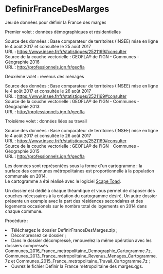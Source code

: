 # DefinirFranceDesMarges

Jeu de données pour définir la France des marges<br>

Premier volet : données démographiques et résidentielles<br>

Source des données : Base comparateur de territoires (INSEE) mise en ligne le 4 août 2017 et consultée le 25 août 2017<br>
URL : https://www.insee.fr/fr/statistiques/2521169#consulter<br>
Source de la couche vectorielle : GEOFLA® de l'IGN - Communes - Géographie 2016<br>
URL : http://professionnels.ign.fr/geofla<br>

Deuxième volet : revenus des ménages<br>

Source des données : Base comparateur de territoires (INSEE) mise en ligne le 4 août 2017 et consultée le 26 août 2017<br>
URL : https://www.insee.fr/fr/statistiques/2521169#consulter<br>
Source de la couche vectorielle : GEOFLA® de l'IGN - Communes - Géographie 2013<br>
URL : http://professionnels.ign.fr/geofla<br>

Troisième volet : données liées au travail<br>

Source des données : Base comparateur de territoires (INSEE) mise en ligne le 4 août 2017 et consultée le 26 août 2017<br>
URL : https://www.insee.fr/fr/statistiques/2521169#consulter<br>
Source de la couche vectorielle : GEOFLA® de l'IGN - Communes - Géographie 2015<br>
URL : http://professionnels.ign.fr/geofla<br>



Les données sont représentées sous la forme d'un cartogramme : la surface des communes métropolitaines est proportionnelle à la population communale en 2014.<br>
Le cartogramme a été réalisé avec le logiciel <a href="http://scapetoad.choros.ch/">Scape Toad</a>.<br>

Un dossier est dédié à chaque théamtique et vous permet de disposer des couches nécessaires à la création du cartogramme désiré. Un autre dossier présente un exemple avec la part des résidences secondaires et des logements occasionels sur le nombre total de logements en 2014 dans chaque commune.<br>

Procédure :<br>
<li>Téléchargez le dossier DefinirFranceDesMarges.zip ;
<li>Décompressez ce dossier ;
<li>Dans le dossier décompressé, renouvelez la même opération avec les dossiers compressés Communes_2016_France_metropolitaine_Demographie_Cartogramme.7z, Communes_2013_France_metropolitaine_Revenus_Menages_Cartogramme.7z et Communes_2015_France_metropolitaine_Travail_Cartogramme.7z ;
<li>Ouvrez le fichier Definir la France métropolitaine des marges.qgs.
